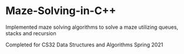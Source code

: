 # Maze-Solving-in-C++
Implemented maze solving algorithms to solve a maze utilizing queues, stacks and recursion


Completed for CS32 Data Structures and Algorithms Spring 2021
